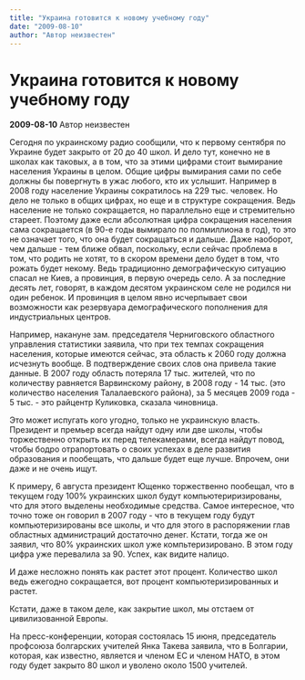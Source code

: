 ```yaml
---
title: "Украина готовится к новому учебному году"
date: "2009-08-10"
author: "Автор неизвестен"
---
```


# Украина готовится к новому учебному году

**2009-08-10** Автор неизвестен

Сегодня по украинскому радио сообщили, что к первому сентября по Украине будет закрыто от 20 до 40 школ. И дело тут, конечно не в школах как таковых, а в том, что за этими цифрами стоит вымирание населения Украины в целом. Общие цифры вымирания сами по себе должны бы повергнуть в ужас любого, кто их услышит. Например в 2008 году население Украины сократилось на 229 тыс. человек. Но дело не только в общих цифрах, но еще и в структуре сокращения. Ведь население не только сокращается, но параллельно еще и стремительно стареет. Поэтому даже если абсолютная цифра сокращения населения сама сокращается (в 90-е годы вымирало по полмиллиона в год), то это не означает того, что она будет сокращаться и дальше. Даже наоборот, чем дальше - тем ближе обвал, поскольку, если сейчас проблема в том, что родить не хотят, то в скором времени дело будет в том, что рожать будет некому. Ведь традиционно демографическую ситуацию спасал не Киев, а провинция, в первую очередь село. А за последние десять лет, говорят, в каждом десятом украинском селе не родился ни один ребенок. И провинция в целом явно исчерпывает свои возможности как резервуара демографического пополнения для индустриальных центров.

Например, накануне зам. председателя Черниговского областного управления статистики заявила, что при тех темпах сокращения населения, которые имеются сейчас, эта область к 2060 году должна исчезнуть вообще. В подтверждение своих слов она привела такие данные. В 2007 году область потеряла 17 тыс. жителей, что по количеству равняется Варвинскому району, в 2008 году - 14 тыс. (это количество населения Талалаевского района), за 5 месяцев 2009 года - 5 тыс. - это райцентр Куликовка, сказала чиновница.

Это может испугать кого угодно, только не украинскую власть. Президент и премьер всегда найдут одну или две школы, чтобы торжественно открыть их перед телекамерами, всегда найдут повод, чтобы бодро отрапортовать о своих успехах в деле развития образования и пообещать, что дальше будет еще лучше. Впрочем, они даже и не очень ищут.

К примеру, 6 августа президент Ющенко торжественно пообещал, что в текущем году 100% украинских школ будут компьютериризированы, что для этого выделены необходимые средства. Самое интересное, что точно тоже он говорил в 2007 году - что в текущем году будут компьютеризированы все школы, и что для этого в распоряжении глав областных администраций достаточно денег. Кстати, тогда же он заявил, что 80% украинских школ уже компьтеризировано. В этом году цифра уже перевалила за 90. Успех, как видите налицо.

И даже несложно понять как растет этот процент. Количество школ ведь ежегодно сокращается, вот процент компьютеризированных и растет.

Кстати, даже в таком деле, как закрытие школ, мы отстаем от цивилизованной Европы.

На пресс-конференции, которая состоялась 15 июня, председатель профсоюза болгарских учителей Янка Такева заявила, что в Болгарии, которая, как известно, является и членом ЕС и членом НАТО, в этом году будет закрыто 80 школ и уволено около 1500 учителей.